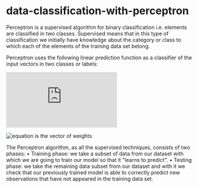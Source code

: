 # data-classification-with-perceptron

Perceptron is a supervised algorithm for binary classification i.e. elements are classified in two classes. Supervised means that in this type of classification we initially have knowledge about the category or class to which each of the elements of the training data set belong. 


Perceptron uses the following linear prediction function as a classifier of the input vectors in two classes or labels:

![equation](http://www.sciweavers.org/tex2img.php?eq=%20f%28x%29%20%3D%5Cbegin%7Bcases%7D1%20%26%20%20w%5E%7BT%7Dx%20%2B%20b%20%20%5Cgeq%20%200%5C%5C-1%20%26%20w%5E%7BT%7Dx%20%2B%20b%20%3C%200%20%5Cend%7Bcases%7D%20&bc=White&fc=Black&im=jpg&fs=12&ff=arev&edit=0)

![equation]([img]http://www.sciweavers.org/tex2img.php?eq=w&bc=White&fc=Black&im=jpg&fs=12&ff=arev&edit=0[/img]) is the vector of weights

The Perceptron algorithm, as all the supervised techniques, consists of two phases:
•	Training phase: we take a subset of data from our dataset with which we are going to train our model so that it "learns to predict".
•	Testing phase: we take the remaining data subset from our dataset and with it we check that our previously trained model is able to correctly predict new observations that have not appeared in the training data set.
